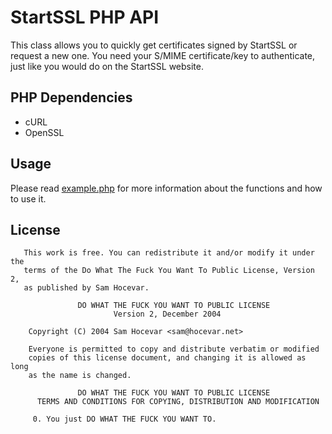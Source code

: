 StartSSL PHP API
=============

This class allows you to quickly get certificates signed by StartSSL or request a new one.
You need your S/MIME certificate/key to authenticate, just like you would do on the StartSSL website.

PHP Dependencies
----------------

* cURL
* OpenSSL

Usage
-----

Please read [example.php](example.php) for more information about the functions and how to use it.

License
-------

``` Copyright © 2016 D. van Gorkum <djvg@djvg.net>
   This work is free. You can redistribute it and/or modify it under the
   terms of the Do What The Fuck You Want To Public License, Version 2,
   as published by Sam Hocevar.

               DO WHAT THE FUCK YOU WANT TO PUBLIC LICENSE
                       Version 2, December 2004

    Copyright (C) 2004 Sam Hocevar <sam@hocevar.net>

    Everyone is permitted to copy and distribute verbatim or modified
    copies of this license document, and changing it is allowed as long
    as the name is changed.

               DO WHAT THE FUCK YOU WANT TO PUBLIC LICENSE
      TERMS AND CONDITIONS FOR COPYING, DISTRIBUTION AND MODIFICATION

     0. You just DO WHAT THE FUCK YOU WANT TO.
```

